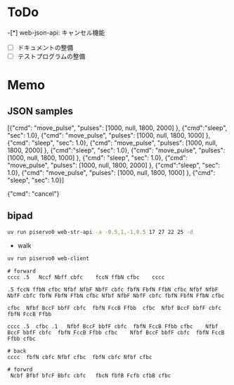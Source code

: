 # ToDo

-[*] web-json-api: キャンセル機能
-[ ] ドキュメントの整備
-[ ] テストプログラムの整備

# Memo

## JSON samples
[{"cmd": "move_pulse",   "pulses": [1000, null, 1800, 2000] }, {"cmd":"sleep", "sec": 1.0},  {"cmd": "move_pulse",   "pulses": [1000, null, 1800, 1000] }, {"cmd": "sleep", "sec": 1.0}, {"cmd": "move_pulse",   "pulses": [1000, null, 1800, 2000] }, {"cmd":"sleep", "sec": 1.0},  {"cmd": "move_pulse",   "pulses": [1000, null, 1800, 1000] }, {"cmd": "sleep", "sec": 1.0}, {"cmd": "move_pulse",   "pulses": [1000, null, 1800, 2000] }, {"cmd":"sleep", "sec": 1.0},  {"cmd": "move_pulse",   "pulses": [1000, null, 1800, 1000] }, {"cmd": "sleep", "sec": 1.0}]

{"cmd": "cancel"}


## bipad

``` bash
uv run piservo0 web-str-api -a -0.5,1,-1,0.5 17 27 22 25 -d
```


- walk

``` bash
uv run piservo0 web-client
```

``` text
# forward
cccc .5   Nccf Nbff cbfc    fccN ffbN cfbc    cccc

.5 fccN ffbN cfbc Nfbf NfbF NbfF cbfc fbfN FbfN FfbN cfbc Nfbf NfbF NbfF cbfc fbfN FbfN FfbN cfbc Nfbf NfbF NbfF cbfc fbfN FbfN FfbN cfbc

cfbc  Nfbf BccF bbfF cbfc  fbfN FccB Ffbb  cfbc  Nfbf BccF bbfF cbfc  fbfN FccB Ffbb
```

``` text
cccc .5  cfbc .1   Nfbf BccF bbfF cbfc  fbfN FccB Ffbb cfbc    Nfbf BccF bbfF cbfc  fbfN FccB Ffbb cfbc    Nfbf BccF bbfF cbfc  fbfN FccB Ffbb cfbc
```

``` text
# back
cccc  fbfN cbfc Nfbf cfbc  fbfN cbfc Nfbf cfbc
```

``` text
# forwrd
 Ncbf Bfbf bfcF Bbfc cbfc   fbcN fbfB Fcfb cfbB cfbc 
```
